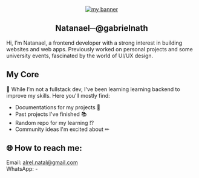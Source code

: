 <p align="center">
  <a href="https://nael.monster/" target="_blank" rel="noreferrer"><img src="https://user-images.githubusercontent.com/93458378/236270223-806fb53b-f2c7-4e05-8e16-844e91f1ca52.png" alt="my banner"></a>
</p>

<h2 align="center">
Natanael─@gabrielnath
</h2>


Hi, I’m Natanael, a frontend developer with a strong interest in building websites and web apps. Previously worked on personal projects and some university events, fascinated by the world of UI/UX design.
  
## My Core
🔧 While I’m not a fullstack dev, I've been learning learning backend to improve my skills. 
Here you'll mostly find:
- Documentations for my projects 📑
- Past projects I've finished 📚
- Random repo for my learning ⁉
- Community ideas I'm excited about ✏
  
## 🌐 How to reach me:  
Email: [alrel.natal@gmail.com](#)  
WhatsApp: -
